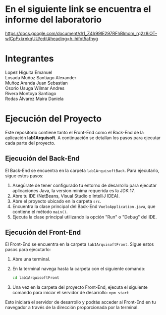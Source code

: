 # En el siguiente link se encuentra el informe del laboratorio 
https://docs.google.com/document/d/1_Z4Ir99IE297RFhBlmom_rq2z8iOT-wICpFxkrnkqUU/edit#heading=h.ihifxt5afhyg

# Integrantes
Lopez Higuita Emanuel <br>
Losada Muñoz Santiago Alexander <br>
Muñoz Aranda Juan Sebastian <br>
Osorio Usuga Wilmar Andres <br>
Rivera Montoya Santiago <br>
Rodas Álvarez Maira Daniela <br>


# Ejecución del Proyecto

Este repositorio contiene tanto el Front-End como el Back-End de la aplicación **lab1Arquisoft**. A continuación se detallan los pasos para ejecutar cada parte del proyecto.

## Ejecución del Back-End

El Back-End se encuentra en la carpeta `lab1ArquisoftBack`. Para ejecutarlo, sigue estos pasos:

1. Asegúrate de tener configurado tu entorno de desarrollo para ejecutar aplicaciones Java, la version mínima requerida es la JDK 17.
2. Abre tu IDE (NetBeans, Visual Studio o IntelliJ IDEA).
3. Abre el proyecto ubicado en la carpeta `src`.
4. Encuentra la clase principal del Back-End `VueloApplication.java`, que contiene el método `main()`.
5. Ejecuta la clase principal utilizando la opción "Run" o "Debug" del IDE.

## Ejecución del Front-End

El Front-End se encuentra en la carpeta `lab1ArquisoftFront`. Sigue estos pasos para ejecutarlo:

1. Abre una terminal.
2. En la terminal navega hasta la carpeta con el siguiente comando:

   ```bash
   cd lab1ArquisoftFront

3. Una vez en la carpeta del proyecto Front-End, ejecuta el siguiente comando para iniciar el servidor de desarrollo:
  `npm start`
  
Esto iniciará el servidor de desarrollo y podrás acceder al Front-End en tu navegador a través de la dirección proporcionada por la terminal.


